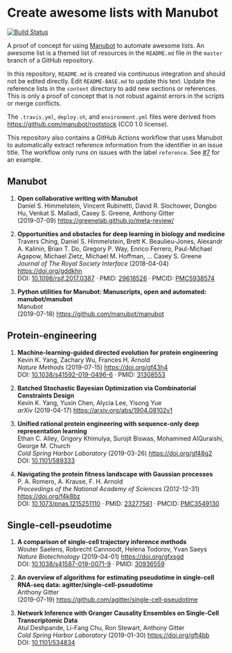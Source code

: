 # Create awesome lists with Manubot
[![Build Status](https://travis-ci.com/agitter/manubot-awesome-list.svg?branch=master)](https://travis-ci.com/agitter/manubot-awesome-list)

A proof of concept for using [Manubot](http://manubot.org) to automate awesome lists.
An awesome list is a themed list of resources in the `README.md` file in the `master` branch of a GitHub repository.

In this repository, `README.md` is created via continuous integration and should not be edited directly.
Edit `README-BASE.md` to update this text.
Update the reference lists in the `content` directory to add new sections or references.
This is only a proof of concept that is not robust against errors in the scripts or merge conflicts.

The `.travis.yml`, `deploy.sh`, and `environment.yml` files were derived from <https://github.com/manubot/rootstock> (CC0 1.0 license).

This repository also contains a GitHub Actions workflow that uses Manubot to automatically extract reference information from the identifier in an issue title.
The workflow only runs on issues with the label `reference`.
See [#7](https://github.com/agitter/manubot-awesome-list/issues/7) for an example.

## Manubot
1. **Open collaborative writing with Manubot**  
Daniel S. Himmelstein, Vincent Rubinetti, David R. Slochower, Dongbo Hu, Venkat S. Malladi, Casey S. Greene, Anthony Gitter  
(2019-07-09) <https://greenelab.github.io/meta-review/>

2. **Opportunities and obstacles for deep learning in biology and medicine**  
Travers Ching, Daniel S. Himmelstein, Brett K. Beaulieu-Jones, Alexandr A. Kalinin, Brian T. Do, Gregory P. Way, Enrico Ferrero, Paul-Michael Agapow, Michael Zietz, Michael M. Hoffman, … Casey S. Greene  
*Journal of The Royal Society Interface* (2018-04-04) <https://doi.org/gddkhn>  
DOI: [10.1098/rsif.2017.0387](https://doi.org/10.1098/rsif.2017.0387) · PMID: [29618526](https://www.ncbi.nlm.nih.gov/pubmed/29618526) · PMCID: [PMC5938574](https://www.ncbi.nlm.nih.gov/pmc/articles/PMC5938574)

3. **Python utilities for Manubot: Manuscripts, open and automated: manubot/manubot**  
Manubot  
(2019-07-18) <https://github.com/manubot/manubot>


## Protein-engineering
1. **Machine-learning-guided directed evolution for protein engineering**  
Kevin K. Yang, Zachary Wu, Frances H. Arnold  
*Nature Methods* (2019-07-15) <https://doi.org/gf43h4>  
DOI: [10.1038/s41592-019-0496-6](https://doi.org/10.1038/s41592-019-0496-6) · PMID: [31308553](https://www.ncbi.nlm.nih.gov/pubmed/31308553)

2. **Batched Stochastic Bayesian Optimization via Combinatorial Constraints Design**  
Kevin K. Yang, Yuxin Chen, Alycia Lee, Yisong Yue  
*arXiv* (2019-04-17) <https://arxiv.org/abs/1904.08102v1>

3. **Unified rational protein engineering with sequence-only deep representation learning**  
Ethan C. Alley, Grigory Khimulya, Surojit Biswas, Mohammed AlQuraishi, George M. Church  
*Cold Spring Harbor Laboratory* (2019-03-26) <https://doi.org/gf48g2>  
DOI: [10.1101/589333](https://doi.org/10.1101/589333)

4. **Navigating the protein fitness landscape with Gaussian processes**  
P. A. Romero, A. Krause, F. H. Arnold  
*Proceedings of the National Academy of Sciences* (2012-12-31) <https://doi.org/f4k8bz>  
DOI: [10.1073/pnas.1215251110](https://doi.org/10.1073/pnas.1215251110) · PMID: [23277561](https://www.ncbi.nlm.nih.gov/pubmed/23277561) · PMCID: [PMC3549130](https://www.ncbi.nlm.nih.gov/pmc/articles/PMC3549130)


## Single-cell-pseudotime
1. **A comparison of single-cell trajectory inference methods**  
Wouter Saelens, Robrecht Cannoodt, Helena Todorov, Yvan Saeys  
*Nature Biotechnology* (2019-04-01) <https://doi.org/gfxsgd>  
DOI: [10.1038/s41587-019-0071-9](https://doi.org/10.1038/s41587-019-0071-9) · PMID: [30936559](https://www.ncbi.nlm.nih.gov/pubmed/30936559)

2. **An overview of algorithms for estimating pseudotime in single-cell RNA-seq data: agitter/single-cell-pseudotime**  
Anthony Gitter  
(2019-07-19) <https://github.com/agitter/single-cell-pseudotime>

3. **Network Inference with Granger Causality Ensembles on Single-Cell Transcriptomic Data**  
Atul Deshpande, Li-Fang Chu, Ron Stewart, Anthony Gitter  
*Cold Spring Harbor Laboratory* (2019-01-30) <https://doi.org/gft4bb>  
DOI: [10.1101/534834](https://doi.org/10.1101/534834)


